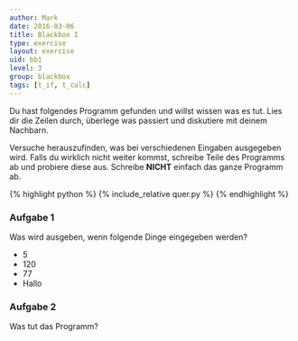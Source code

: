 ```yaml
---
author: Mark
date: 2016-03-06
title: Blackbox I
type: exercise
layout: exercise
uid: bb1
level: 3
group: blackbox
tags: [t_if, t_calc]
---
```


Du hast folgendes Programm gefunden und willst wissen was es tut.
Lies dir die Zeilen durch, überlege was passiert und diskutiere mit deinem Nachbarn.

Versuche herauszufinden, was bei verschiedenen Eingaben ausgegeben wird.
Falls du wirklich nicht weiter kommst, schreibe Teile des Programms ab und probiere diese aus.
Schreibe **NICHT** einfach das ganze Programm ab.

{% highlight python %}
{% include_relative quer.py %}
{% endhighlight %}

### Aufgabe 1
Was wird ausgeben, wenn folgende Dinge eingegeben werden?

- 5
- 120
- 77
- Hallo

### Aufgabe 2
Was tut das Programm?